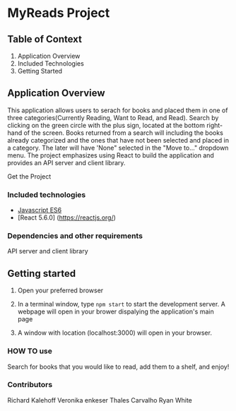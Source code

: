 # MyReads Project

## Table of Context

1. Application Overview
2. Included Technologies
3. Getting Started


## Application Overview

This application allows users to serach for books and placed them in one of three categories(Currently Reading, Want to Read, and Read).  Search by clicking on the green circle with the plus sign, located at the bottom right-hand of the screen. Books returned from a search will including the books already categorized and the ones that have not been selected and placed in a category. The later will have 'None" selected in the "Move to..." dropdown menu.  The project emphasizes using React to build the application and provides an API server and client library.

Get the Project

### Included technologies

* [Javascript ES6](http://www.ecma-international.org/ecma-262/6.0/)
* [React 5.6.0] (https://reactjs.org/)

### Dependencies and other requirements

API server and client library

## Getting started

1. Open your preferred browser

2. In a terminal window, type ```npm start``` to start the development server. A webpage will open in your brower dispalying the application's main page

3. A window with location (localhost:3000) will open in your browser.

### HOW TO use

Search for books that you would like to read, add them to a shelf, and enjoy!

### Contributors

Richard Kalehoff
Veronika enkeser
Thales Carvalho
Ryan White
